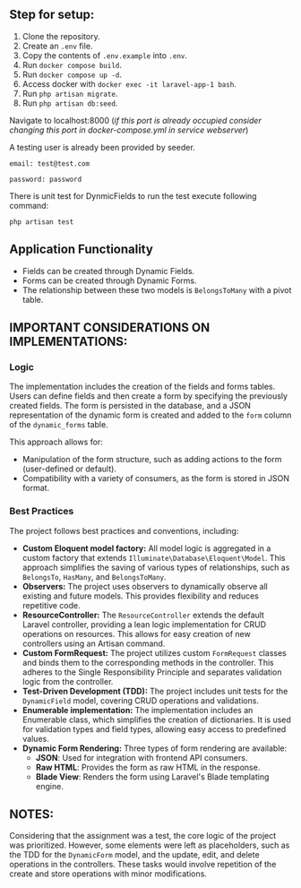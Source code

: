 

## Step for setup:

 
1.  Clone the repository.
2.  Create an `.env` file.
3.  Copy the contents of `.env.example` into `.env`.
4.  Run `docker compose build`.
5.  Run `docker compose up -d`.
6.  Access docker with `docker exec -it laravel-app-1 bash`.
7.  Run `php artisan migrate`.
8.  Run `php artisan db:seed`.

Navigate to localhost:8000 (*if this port is already occupied consider changing this port in docker-compose.yml in service webserver*)

A testing user is already been provided by seeder.

    email: test@test.com
    
    password: password

  

There is unit test for DynmicFields to run the test execute following command:

    php artisan test

 ## Application Functionality

-   Fields can be created through Dynamic Fields.
-   Forms can be created through Dynamic Forms.
-   The relationship between these two models is `BelongsToMany` with a pivot table.
  

## IMPORTANT CONSIDERATIONS ON IMPLEMENTATIONS:

### Logic

The implementation includes the creation of the fields and forms tables. Users can define fields and then create a form by specifying the previously created fields. The form is persisted in the database, and a JSON representation of the dynamic form is created and added to the `form` column of the `dynamic_forms` table.

This approach allows for:

-   Manipulation of the form structure, such as adding actions to the form (user-defined or default).
-   Compatibility with a variety of consumers, as the form is stored in JSON format.
### Best Practices

The project follows best practices and conventions, including:

-   **Custom Eloquent model factory:** All model logic is aggregated in a custom factory that extends `Illuminate\Database\Eloquent\Model`. This approach simplifies the saving of various types of relationships, such as `BelongsTo`, `HasMany`, and `BelongsToMany`.
-   **Observers:** The project uses observers to dynamically observe all existing and future models. This provides flexibility and reduces repetitive code.
-   **ResourceController:** The `ResourceController` extends the default Laravel controller, providing a lean logic implementation for CRUD operations on resources. This allows for easy creation of new controllers using an Artisan command.
-   **Custom FormRequest:** The project utilizes custom `FormRequest` classes and binds them to the corresponding methods in the controller. This adheres to the Single Responsibility Principle and separates validation logic from the controller.
-   **Test-Driven Development (TDD):** The project includes unit tests for the `DynamicField` model, covering CRUD operations and validations.
-   **Enumerable implementation:** The implementation includes an Enumerable class, which simplifies the creation of dictionaries. It is used for validation types and field types, allowing easy access to predefined values.
-   **Dynamic Form Rendering:** Three types of form rendering are available:
    -   **JSON**: Used for integration with frontend API consumers.
    -   **Raw HTML**: Provides the form as raw HTML in the response.
    -   **Blade View**: Renders the form using Laravel's Blade templating engine.

## NOTES:

Considering that the assignment was a test, the core logic of the project was prioritized. However, some elements were left as placeholders, such as the TDD for the `DynamicForm` model, and the update, edit, and delete operations in the controllers. These tasks would involve repetition of the create and store operations with minor modifications.